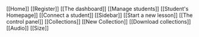 [[Home]]
[[Register]]
[[The dashboard]]
[[Manage students]]
[[Student's Homepage]]
[[Connect a student]]
[[Sidebar]]
[[Start a new lesson]]
[[The control panel]]
[[Collections]]
[[New Collection]]
[[Download collections]]
[[Audio]]
[[Size]]